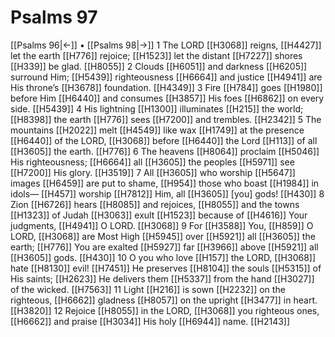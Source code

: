 # Psalms 97
[[Psalms 96|←]] • [[Psalms 98|→]]
1 The LORD [[H3068]] reigns, [[H4427]] let the earth [[H776]] rejoice; [[H1523]] let the distant [[H7227]] shores [[H339]] be glad. [[H8055]] 
2 Clouds [[H6051]] and darkness [[H6205]] surround Him; [[H5439]] righteousness [[H6664]] and justice [[H4941]] are His throne’s [[H3678]] foundation. [[H4349]] 
3 Fire [[H784]] goes [[H1980]] before Him [[H6440]] and consumes [[H3857]] His foes [[H6862]] on every side. [[H5439]] 
4 His lightning [[H1300]] illuminates [[H215]] the world; [[H8398]] the earth [[H776]] sees [[H7200]] and trembles. [[H2342]] 
5 The mountains [[H2022]] melt [[H4549]] like wax [[H1749]] at the presence [[H6440]] of the LORD, [[H3068]] before [[H6440]] the Lord [[H113]] of all [[H3605]] the earth. [[H776]] 
6 The heavens [[H8064]] proclaim [[H5046]] His righteousness; [[H6664]] all [[H3605]] the peoples [[H5971]] see [[H7200]] His glory. [[H3519]] 
7 All [[H3605]] who worship [[H5647]] images [[H6459]] are put to shame, [[H954]] those who boast [[H1984]] in idols— [[H457]] worship [[H7812]] Him,  all [[H3605]] [you] gods! [[H430]] 
8 Zion [[H6726]] hears [[H8085]] and rejoices, [[H8055]] and the towns [[H1323]] of Judah [[H3063]] exult [[H1523]] because of [[H4616]] Your judgments, [[H4941]] O LORD. [[H3068]] 
9 For [[H3588]] You, [[H859]] O LORD, [[H3068]] are Most High [[H5945]] over [[H5921]] all [[H3605]] the earth; [[H776]] You are exalted [[H5927]] far [[H3966]] above [[H5921]] all [[H3605]] gods. [[H430]] 
10 O you who love [[H157]] the LORD, [[H3068]] hate [[H8130]] evil! [[H7451]] He preserves [[H8104]] the souls [[H5315]] of His saints; [[H2623]] He delivers them [[H5337]] from the hand [[H3027]] of the wicked. [[H7563]] 
11 Light [[H216]] is sown [[H2232]] on the righteous, [[H6662]] gladness [[H8057]] on the upright [[H3477]] in heart. [[H3820]] 
12 Rejoice [[H8055]] in the LORD, [[H3068]] you righteous ones, [[H6662]] and praise [[H3034]] His holy [[H6944]] name. [[H2143]] 
